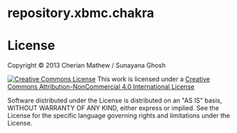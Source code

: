 repository.xbmc.chakra
======================

License
=======

Copyright © 2013 Cherian Mathew / Sunayana Ghosh

[![Creative Commons License](http://i.creativecommons.org/l/by-nc/4.0/88x31.png)](http://creativecommons.org/licenses/by-nc/4.0/deed.en_US)
This work is licensed under a [Creative Commons Attribution-NonCommercial 4.0 International License](http://creativecommons.org/licenses/by-nc/4.0/deed.en_US)

Software distributed under the License is distributed on an "AS IS" basis, 
WITHOUT WARRANTY OF ANY KIND, either express or implied. 
See the License for the specific language governing rights and limitations under the License.
